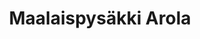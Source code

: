 ---
title: Maalaispysäkki Arola
elamys: ye
aktiviteetti: ye
kauppa: ye
ruka: ye
slug: https://arolasta.fi/
update: 2022-03-26-11:12
products: Kotieläinpiha, Kesäkahvila, Tilapuoti
---